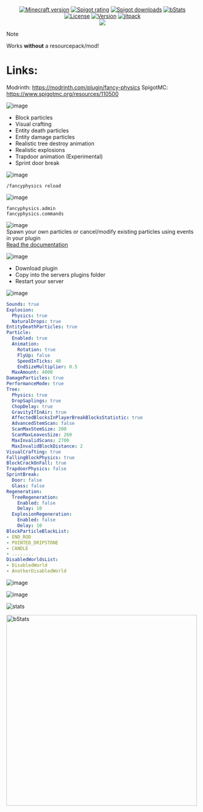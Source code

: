 <div align="center">
<a href="https://www.spigotmc.org/resources/110500/"><img src="https://img.shields.io/badge/Minecraft%20version-1.19.4_--_1.20.4-brightgreen.svg" alt="Minecraft version"></a>
<a href="https://www.spigotmc.org/resources/110500/reviews"><img src="https://img.shields.io/spiget/rating/110500?label=Spigot%20rating" alt="Spigot rating"></a>
<a href="https://www.spigotmc.org/resources/110500/"><img src="https://img.shields.io/spiget/downloads/110500?label=Spigot%20downloads" alt="Spigot downloads"></a>
<a href="https://bstats.org/plugin/bukkit/Fancy%20Physics/18833"><img src="https://img.shields.io/bstats/servers/18833" alt="bStats"></a>
</div>
<div align="center">
  <a href="https://github.com/max1mde/FancyPhysics/blob/master/LICENSE"><img src="https://img.shields.io/github/license/max1mde/FancyPhysics.svg" alt="License"></a>  
<a href="https://github.com/max1mde/FancyPhysics/releases"><img src="https://img.shields.io/github/v/tag/max1mde/FancyPhysics.svg" alt="Version"></a>  
<a href="https://jitpack.io/#max1mde/FancyPhysics"><img src="https://jitpack.io/v/max1mde/FancyPhysics.svg" alt="jitpack"></a>  
</div>

<div align="center">
<img src="https://github.com/max1mde/images/blob/main/323395728d1b2021a47c225be37ec656e13b1111_1.png?raw=true">
</div>

> [!NOTE]
> Works **without** a resourcepack/mod!

# Links:
Modrinth: https://modrinth.com/plugin/fancy-physics
SpigotMC: https://www.spigotmc.org/resources/110500


![image](https://github.com/max1mde/images/blob/main/Neues_Projekt_-_2023-06-15T233852.757.png?raw=true)
- Block particles
- Visual crafting
- Entity death particles
- Entity damage particles
- Realistic tree destroy animation
- Realistic explosions
- Trapdoor animation (Experimental)
- Sprint door break

![image](https://github.com/max1mde/images/blob/main/Neues_Projekt_-_2023-06-15T233623.864.png?raw=true)
```
/fancyphysics reload
```

![image](https://github.com/max1mde/images/blob/main/Neues_Projekt_-_2023-06-15T233602.684.png?raw=true)
```
fancyphysics.admin
fancyphysics.commands
```

![image](https://github.com/max1mde/images/blob/main/statsfancyphysics%20(1).png?raw=true)
<br>
Spawn your own particles or cancel/modify existing particles using events in your plugin
<br>
[Read the documentation](https://github.com/MaximFiedler/FancyPhysics/blob/master/API.md)

![image](https://github.com/max1mde/images/blob/main/Neues_Projekt_99.png?raw=true)
- Download plugin
- Copy into the servers plugins folder
- Restart your server

![image](https://github.com/max1mde/images/blob/main/Neues_Projekt_100.png?raw=true)
```yml
Sounds: true
Explosion:
  Physics: true
  NaturalDrops: true
EntityDeathParticles: true
Particle:
  Enabled: true
  Animation:
    Rotation: true
    FlyUp: false
    SpeedInTicks: 40
    EndSizeMultiplier: 0.5
  MaxAmount: 4000
DamageParticles: true
PerformanceMode: true
Tree:
  Physics: true
  DropSaplings: true
  ChopDelay: true
  GravityIfInAir: true
  AffectedBlocksInPlayerBreakBlocksStatistic: true
  AdvancedStemScan: false
  ScanMaxStemSize: 200
  ScanMaxLeavesSize: 260
  MaxInvalidScans: 2700
  MaxInvalidBlockDistance: 2
VisualCrafting: true
FallingBlockPhysics: true
BlockCrackOnFall: true
TrapdoorPhysics: false
SprintBreak:
  Door: false
  Glass: false
Regeneration:
  TreeRegeneration:
    Enabled: false
    Delay: 10
  ExplosionRegeneration:
    Enabled: false
    Delay: 10
BlockParticleBlackList:
- END_ROD
- POINTED_DRIPSTONE
- CANDLE
- ........
DisabledWorldsList:
- DisabledWorld
- AnotherDisabledWorld
```

![image](https://github.com/max1mde/images/blob/main/Neues_Projekt_-_2023-06-15T233717.092.png?raw=true)

![image](https://imgur.com/5eyNF1F.gif)

![stats](https://github.com/max1mde/images/blob/main/Neues_Projekt_-_2023-06-15T233852.757_3.png?raw=true)

<a href="https://bstats.org/plugin/bukkit/Fancy%20Physics/18833">
  <img src="https://bstats.org/signatures/bukkit/Fancy%20Physics.svg" alt="bStats" width="500">
</a>

